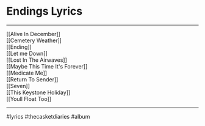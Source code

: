 # Endings Lyrics

---

[[Alive In December]]  
[[Cemetery Weather]]  
[[Ending]]  
[[Let me Down]]  
[[Lost In The Airwaves]]  
[[Maybe This Time It's Forever]]  
[[Medicate Me]]  
[[Return To Sender]]  
[[Seven]]  
[[This Keystone Holiday]]  
[[Youll Float Too]]

---

#lyrics #thecasketdiaries #album
